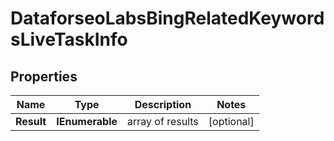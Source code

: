 # DataforseoLabsBingRelatedKeywordsLiveTaskInfo


## Properties

| Name | Type | Description | Notes |
|------------ | ------------- | ------------- | -------------|
**Result** | **IEnumerable<DataforseoLabsBingRelatedKeywordsLiveResultInfo>** | array of results |[optional]|